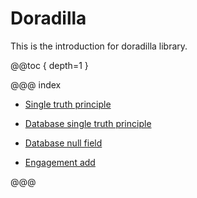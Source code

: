 # Doradilla

This is the introduction for doradilla library.

@@toc { depth=1 }


@@@ index

* [Single truth principle](singletruthprinciple.md)

* [Database single truth principle](database/index.md)

* [Database null field](fieldnull/index.md)

* [Engagement add](engagement/index.md)
 
@@@